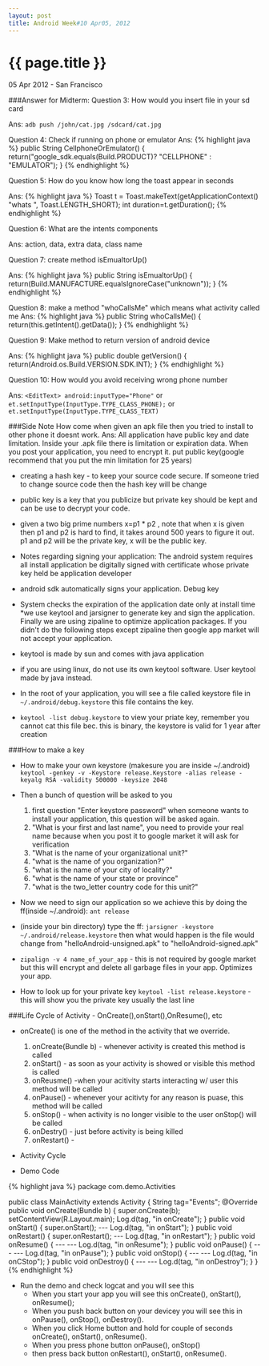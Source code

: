 ```yaml
---
layout: post
title: Android Week#10 Apr05, 2012
---
```


{{ page.title }}
================

<p class="meta">05 Apr 2012 - San Francisco</p>

###Answer for Midterm:
Question 3: How would you insert file in your sd card 

Ans: `adb push /john/cat.jpg /sdcard/cat.jpg`

Question 4: Check if running on phone or emulator
Ans: 
{% highlight java %}
public String CellphoneOrEmulator()
{
	return("google_sdk.equals(Build.PRODUCT)? "CELLPHONE" : "EMULATOR");
}
{% endhighlight %}

Question 5: How do you know how long the toast appear in seconds

Ans:
{% highlight java %}
Toast t = Toast.makeText(getApplicationContext() "whats ", Toast.LENGTH_SHORT);
int duration=t.getDuration();
{% endhighlight %}

Question 6: What are the intents components

Ans: action, data, extra data, class name

Question 7: create method isEmualtorUp()

Ans:
{% highlight java %}
public String isEmualtorUp()
{
return(Build.MANUFACTURE.equalsIgnoreCase("unknown"));
}
{% endhighlight %}

Question 8: make a method "whoCallsMe" which means what activity called me
Ans:
{% highlight java %}
public String whoCallsMe()
{
	return(this.getIntent().getData());
}
{% endhighlight %}

Question 9: Make method to return version of android device

Ans:
{% highlight java %}
public double getVersion()
{
	return(Android.os.Build.VERSION.SDK.INT);
}
{% endhighlight %}

Question 10: How would you avoid receiving wrong phone number

Ans:
`<EditText> android:inputType="Phone"` or `et.setInputType(InputType.TYPE_CLASS_PHONE);` 
or `et.setInputType(InputType.TYPE_CLASS_TEXT)`

###Side Note
How come when given an apk file then you tried to install to other phone it doesnt work.
Ans: All application have public key and date limitation. Inside your .apk file there is limitation or expiration data. When you post your application, you need to encrypt it. put public key(google recommend that you put the min limitation for 25 years)
* creating a hash key - to keep your source code secure. If someone tried to change source code then the hash key will be change 

* public key is a key that you publicize but private key should be kept and can be use to decrypt your code.
* given a two big prime numbers x=p1 * p2 , note that when x is given then p1 and p2 is hard to find, it takes around 500 years to figure it out. p1 and p2 will be the private key, x will be the public key.
* Notes regarding signing your application: The android system requires all install application be digitally signed with certificate whose private key held be application developer

* android sdk automatically signs your application. Debug key
* System checks the expiration of the application date only at install time
*we use keytool and jarsigner to generate key and sign the application. Finally we are using zipaline to optimize application packages. If you didn't do the following steps except zipaline then google app market will not accept your application. 
* keytool is made by sun and comes with java application
* if you are using linux, do not use its own keytool software. User keytool made by java instead. 
* In the root of your application, you will see a file called keystore file in
`~/.android/debug.keystore` this file contains the key.
* `keytool -list debug.keystore` to view your priate key, remember you cannot cat this file bec. this is binary, the keystore is valid for 1 year after creation

###How to make a key
* How to make your own keystore (makesure you are inside ~/.android)
`keytool -genkey -v -Keystore release.Keystore -alias release -keyalg RSA -validity 500000 -keysize 2048`

* Then a bunch of question will be asked to you
	1. first question "Enter keystore password" when someone wants to install your application, this question will be asked again.
	2. "What is your first and last name", you need to provide your real name because when you post it to google market it will ask for verification
	3. "What is the name of your organizational unit?"
	4. "what is the name of you organization?"
	5. "what is the name of your city of locality?"
	6. "what is the name of your state or province"
	7. "what is the two_letter country code for this unit?"

* Now we need to sign our application so we achieve this by doing the ff(inside ~/.android):
`ant release`

* (inside your bin directory) type the ff:
`jarsigner -keystore ~/.android/release.keystore` then what would happen is the file would change from "helloAndroid-unsigned.apk" to "helloAndroid-signed.apk"

* `zipalign -v 4 name_of_your_app` - this is not required by google market but this will encrypt and delete all garbage files in your app. Optimizes your app.	

* How to look up for your private key
`keytool -list release.keystore` - this will show you the private key usually the last line

###Life Cycle of Activity - OnCreate(),onStart(),OnResume(), etc
* onCreate() is one of the method in the activity that we override. 
	1. onCreate(Bundle b) - whenever activity is created this method is called
	2. onStart() - as soon as your activity is showed or visible this method is called
	3. onReusme() -when your acitivity starts interacting w/ user this method will be called
	4. onPause() - whenever your acitivty for any reason is puase, this method will be called
	5. onStop() - when activity is no longer visible to the user onStop() will be called
	6. onDestry() - just before activity is being killed
	7. onRestart() - 
	
* Activity Cycle


* Demo Code

{% highlight java %}
package com.demo.Activities

public class MainActivity extends Activity
{ 
	String tag="Events";
	@Override
	public void onCreate(Bundle b)
	{
		super.onCreate(b);
		setContentView(R.Layout.main);
		Log.d(tag, "in onCreate");
	}
	public void onStart()
	{
		super.onStart();
		---
		Log.d(tag, "in onStart");
	}
	public void onRestart()
	{
		super.onRestart();
		---
		Log.d(tag, "in onRestart");
	}
	public void onResume()
	{
		---
		---
		Log.d(tag, "in onResume");
	}
	public void onPause()
	{
		---
		---
		Log.d(tag, "in onPause");
	}
	public void onStop()
	{
		---
		---
		Log.d(tag, "in onCStop");
	}
	public void onDestroy()
	{
		---
		---
		Log.d(tag, "in onDestroy");
	}
}
{% endhighlight %}

* Run the demo and check logcat and you will see this
	* When you start your app you will see this onCreate(), onStart(), onResume();
	* When you push back button on your devicey you will see this in onPause(), onStop(), onDestroy().
	* When you click Home button and hold for couple of seconds onCreate(), onStart(), onResume().
	* When you press phone button onPause(), onStop()
	* then press back button onRestart(), onStart(), onResume().
 
<a href="http://imgur.com/iLKaN"><img src="http://i.imgur.com/iLKaN.jpg" alt="" title="Hosted by imgur.com" /></a>

